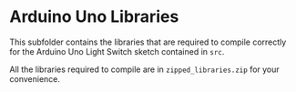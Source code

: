 # Arduino Uno Libraries

This subfolder contains the libraries that are required to compile correctly for the Arduino Uno Light Switch sketch contained in `src`.

All the libraries required to compile are in `zipped_libraries.zip` for your convenience.